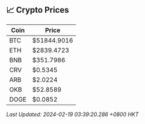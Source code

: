 ## 📈 Crypto Prices

| Coin | Price |
| ---- | ----- |
| BTC | $51844.9016 |
| ETH | $2839.4723 |
| BNB | $351.7986 |
| CRV | $0.5345 |
| ARB | $2.0224 |
| OKB | $52.8589 |
| DOGE | $0.0852 |

_Last Updated: 2024-02-19 03:39:20.286 +0800 HKT_